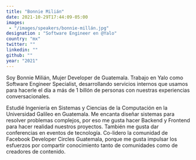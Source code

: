 ```yaml
---
title: "Bonnie Milián"
date: 2021-10-29T17:44:09-05:00
images: 
 - "/images/speakers/bonnie-millán.jpg"
designation : "Software Engineer en @Yalo"
country: "mx"
twitter: ""
linkedin: ""
github: ""
year: "2021"
---
```


Soy Bonnie Milián, Mujer Developer de Guatemala. Trabajo en Yalo como Software Engineer Specialist, desarrollando servicios internos que usamos para hacerle el día a más de 1 billón de personas con nuestras experiencias conversacionales.

Estudié Ingeniería en Sistemas y Ciencias de la Computación en la Universidad Galileo en Guatemala. Me encanta diseñar sistemas para resolver problemas complejos, por eso me gusta hacer Backend y Frontend para hacer realidad nuestros proyectos. También me gusta dar conferencias en eventos de tecnología. Co-lidero la comunidad de Facebook Developer Circles Guatemala, porque me gusta impulsar los esfuerzos por compartir conocimiento tanto de comunidades como de creadores de contenido.